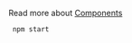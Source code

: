 Read more about [Components](https://reactjs.org/docs/components-and-props.html)

   `  npm start  `
